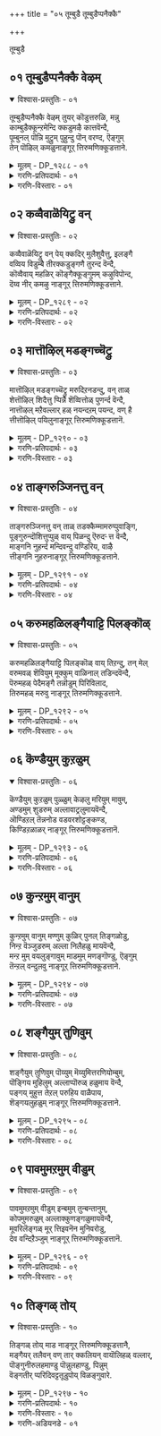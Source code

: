 +++
title = "०५ तूम्बुडै तूम्बुडैप्पनैक्कै"

+++

तूम्बुडै

## ०१ तूम्बुडैप्पनैक्कै वेऴम्

<details open><summary>विश्वास-प्रस्तुतिः - ०१</summary>

तूम्बुडैप्पनैक्कै वेऴम् तुयर् कॊडुत्तरुळि, मन्नु  
काम्बुडैक्कून्ऱमेन्दि क्कडुमऴै कात्तवॆन्दै,  
पूम्बुनल् पॊन्नि मुट्रुम् पुहुन्दु पॊन् वरण्द, ऎङ्गुम्  
तेन् पॊऴिल् कमळुनाङ्गूर् त्तिरुमणिक्कूडत्ताने.
</details>

<details><summary>मूलम् - DP_१२८८ - ०१</summary>

तूम्बुडैप्पनैक्कै वेऴम् तुयर् कॊडुत्तरुळि, मन्नु  
काम्बुडैक्कून्ऱमेन्दि क्कडुमऴै कात्तवॆन्दै,  
पूम्बुनल् पॊन्नि मुट्रुम् पुहुन्दु पॊन् वरण्द, ऎङ्गुम्  
तेन् पॊऴिल् कमळुनाङ्गूर् त्तिरुमणिक्कूडत्ताने.
</details>

<details><summary>गरणि-प्रतिपदार्थः - ०१</summary>

तूम्बु उडै = नाळ\(रन्ध्र\)विरुव, पणै = बिदिरिनन्तॆ इरुव, कै = सॊण्डलिन, वेऴम् = आनॆय, तुयर् = दुःखवन्नु, कॊडुत्तरुळि = कळॆदु अनुग्रहिसिद, मन्नु = समृद्धियागि बॆळॆद, काम्बु उडै = बिदिरिन मॆळॆगळन्नुळ्ळ, कुन्ऱम् = बॆट्टवन्नु, एन्दि = ऎत्तिहिडिदु, कडु मऴै तन्दॆयु\(स्वामियु\), पू पुनल् पॊन्नि = सॊबगिन प्रवाहवन्नुळ्ळ कावेरि नदियु, मुट्रुम् = पूर्तियागि, पुहुन्दु = हरिदु, पॊन् वरण्ड = चिन्नवन्नु तळ्ळिकॊण्डु तरुव, ऎङ्गुम् = ऎल्ल कडॆयू, तेन् पॊऴिल् कमऴुम् = मधुविनिन्द तुम्बिद तोपुगळल्लि परिमळिसुत्तिरुव, नाङ्गूर् = तिरुनाङ्गूरिन, तिरुमणिकूडत्ताने = तिरुमणि कूडम् ऎन्नुव क्षेत्रदल्लि नॆलसिरुववने. 
</details>

<details><summary>गरणि-विस्तारः - ०१</summary>

बिदिरिनन्तॆ उद्दवागि नाळविरुव सॊण्डिलिन आनॆयन्नु अदर दुःखदिन्द पारुमाडि अनुग्रहिसिद मत्तु समृद्धियागि बॆळॆद बिदिरमॆळॆगळन्नुळ्ळ बॆट्टवन्नु ऎत्ति हिडिदु मळॆयन्नु तडॆद स्वामियु सॊबगिन प्रवाहवन्नुळ्ळ कावेरि नदियु पूर्तियागि हरिदु चिन्नवन्नु तळ्ळिकॊण्डु तरुव मत्तु मधुविनिन्द तुम्बिद परिमळिसुव तोपुगळ तिरुनाङ्गूरिन तिरुमणि कूडम् ऎम्ब क्षेत्रदल्लि नॆलसिरुववने. 

तिरुनाङ्गूरिन तिरुमणिकूडम् ऎम्ब क्षेत्रदल्लि अर्चावतारियागि स्वामियु सुन्दरवाद प्रकृतिय नडुवॆ नॆलसिद्दानॆ. अल्लि कावेरि नदियु सॊबगिनिन्द पूर्तियागि प्रवहिसुत्तदॆ. अदु चिन्नवन्नु तळ्ळिकॊण्डु आ क्षेत्रक्कॆ तन्दु हाकुत्तदॆ. अदर दडदल्लि अन्दवाद हसुराद दट्टवाद तोपुगळिवॆ. अवुगळॆल्लवू मधुविनिन्दलू हूगळ कम्पिनिन्दलू तुम्बि तुळुकुत्तवॆ. अल्लि नॆलसिरुव स्वामियू हागॆये मधुरसुन्दरनू परमकृपाळुवू. हिन्दॆ, आनॆयॊन्दक्कॆ ऒदगिद कडुदुःखवन्नु परिहरिसि अदन्नु अनुग्रहिसिद श्रीमन्नारायणने अवनु. बिरुसुमळॆयिन्द गोवुगळन्नू गोवळरन्नू रक्षिसुवुदक्कागि बिदिरुमॆळॆगळिन्द तुम्बिद गोवर्धनगिरियन्ने ऎत्ति हिडिदु मळॆयन्नु तडॆद बालकृष्णने अवनु.
</details>

## ०२ कव्वैवाळॆयिट्रु वन्

<details open><summary>विश्वास-प्रस्तुतिः - ०२</summary>

कव्वैवाळॆयिट्रु वन् पेय् क्कदिर् मुलैशुवैत्तु, इलङ्गै  
वव्विय विडुम्बै तीरक्कडुङ्गणै तुरन्द वॆन्दै,  
कॊव्वैवाय् महळिर् कॊङ्गैक्कूङ्गुमम् कऴुविपोन्द,  
दॆय्व नीर् कमऴु नाङ्गूर् त्तिरुमणिक्कूडत्ताने.
</details>

<details><summary>मूलम् - DP_१२८९ - ०२</summary>

कव्वैवाळॆयिट्रु वन् पेय् क्कदिर् मुलैशुवैत्तु, इलङ्गै  
वव्विय विडुम्बै तीरक्कडुङ्गणै तुरन्द वॆन्दै,  
कॊव्वैवाय् महळिर् कॊङ्गैक्कूङ्गुमम् कऴुविपोन्द,  
दॆय्व नीर् कमऴु नाङ्गूर् त्तिरुमणिक्कूडत्ताने.
</details>

<details><summary>गरणि-प्रतिपदार्थः - ०२</summary>

कव्वै = गद्दलमाडुववळू, वाळ् ऎयिऱु = कत्तियन्तॆ हरितवाद हल्लुगळुळ्ळवळू, वल् = बलिष्ठळू आद, पेय् = राक्षसिय, कदिर् मुलै = हॊळॆयुव मॊलॆयन्नु, शुवैत्तु = रुचिनॊडिदवनू, इलङ्गै = लङ्कॆयन्नु वव्विय = आवरिसिरुव, इडुम्बै = केडु, तीर = मुगियुवन्तॆ, कडुङ्गणै \(कडुकणै\) = क्रूरवाद बाणाळन्नु, तुरन्द = बिट्टवनू आद, ऎन्दै = स्वामियु, कॊव्वैवाय् महळिर् = = तॊण्डॆहणिन तुटिगळुळ्ळमहिळॆयर, कॊङ्गै = स्तनगळिगॆ सवरिद, कुङ्गुमम् = कुङ्कुमवन्नु, कऴुवि = तॊळॆदु \(तॊळॆयुवुदक्कागि\), पोन्द = हरिदु बरुव, दॆय् वम् नीर् = दिव्यवाद तीर्थवु, कमऴुम् = परिमळिसुव, नाङ्गूर् = तिरुनाङ्गूरिन तिरुमणि कूडत्ताने = तिरुमणिकूडम् क्षेत्रद स्वामिये. 
</details>

<details><summary>गरणि-विस्तारः - ०२</summary>

गद्दल माडुववळू, कत्तियन्तॆ हरितवाद हल्लुगळुळ्ळवलू, बलिष्ठळू आद राक्षसिय \(तोरिकॆय\) हॊळॆयुव मॊलॆयन्नु रुचिनोडिदवनू, लङ्कॆयन्नु हिडिदिरुव केडु मुगियुवन्तॆ क्रूरवाद बाणगळन्नु बिट्टवनू आद नम्म स्वामियु तॊण्डेहण्णिन तुटिगळुळ्ळ हॆङ्गसर स्तनगळिगॆ सवरिद कुङ्कुमवन्नु तॊळॆदु \(तॊळॆयुवुदक्कागि\) हरिदु बरुव दिव्यतीर्थवु परिमळिसुव तिरुनाङ्गूरिन तिरुमणिकूडम् ऎम्ब क्षेत्रद स्वामिये. 

तिरुमणिकूडम् क्षेत्रदल्लि हरियुव कावेरिनदियु दिव्यवाद परिमळदिन्द कूडिद तीर्थवुळ्ळद्दु. तॊण्डॆयहण्णिनन्तॆ सॊबगिन चॆन्दुटिगळ सुन्दरियरु अदरल्लि मीयुवाग तम्म स्तनगळिगॆ सवरिकॊण्डिरुव परिमळ कुङ्कुमवन्नु तॊळॆदुहाकुत्तारॆ. आ दिव्यपरिमळवन्ने हॊत्तु तरुवुदु आ नदिय नीरु. अदर दडदल्लिये सर्वेश्वरनु दिव्यसुन्दरनागि, अर्चास्वरूपनागि, नॆलसिद्दानॆ. हिन्दॆ, ऎळॆय कन्दनागिरुवागले क्रूरियू वक्ररूपद कोरॆहल्लुगळ राक्षसियू आद पूतनिय तोरिकॆय हॊळॆयुव मॊलॆय विषपूरितवाद हालन्नु कुडिदु आनन्दिसिद श्रीकृष्णनू, लङ्कॆयल्लि तुम्बिकॊण्डिद्द दुष्टराक्षसकुलवन्ने तन्न तीक्ष्णवाद बाणगळिन्द नाशपडिसिद श्रीरामनू अवने.
</details>

## ०३ मात्तॊऴिल् मडङ्गच्चॆट्रु

<details open><summary>विश्वास-प्रस्तुतिः - ०३</summary>

मात्तॊऴिल् मडङ्गच्चॆट्रु मरुदिऱनडन्दु, वन् ताळ्  
शेत्तॊऴिल् शिदैत्तु प्पिन्नै शॆव्वित्तोळ् पुणर्न्द वॆन्दै,  
नात्तॊऴल् मऱैवल्लार् हळ् नयन्दऱम् पयन्द, वण् है  
त्तीत्तॊऴिल् पयिलुनाङ्गूर् त्तिरुमणिक्कूडत्तानॆ.
</details>

<details><summary>मूलम् - DP_१२९० - ०३</summary>

मात्तॊऴिल् मडङ्गच्चॆट्रु मरुदिऱनडन्दु, वन् ताळ्  
शेत्तॊऴिल् शिदैत्तु प्पिन्नै शॆव्वित्तोळ् पुणर्न्द वॆन्दै,  
नात्तॊऴल् मऱैवल्लार् हळ् नयन्दऱम् पयन्द, वण् है  
त्तीत्तॊऴिल् पयिलुनाङ्गूर् त्तिरुमणिक्कूडत्तानॆ.
</details>

<details><summary>गरणि-प्रतिपदार्थः - ०३</summary>

मा = कुदुरॆय, तॊऴिल् = कॆलसवु, मडङ्ग = अडगुवन्तॆ माडि, शॆट्रु = \(अदन्नु\) कॊन्दु, मरुदु = मत्तिमरगळु, इऱ = मुरिदुबीळुवन्तॆ, नडन्दु = नडॆदुहोगि, वल् ताळ् = बलवाद कालुगळुळ्ळ, शे = वृषभगळ, तॊऴिल् = कॆलसवन्नु, शिदैत्तु = भङ्गपडिसि, पिन्निअ = नप्पिन्नैदेविय, शॆव्वि तोळ् = कॆम्पगॆ सुन्दरवाद, तोळन्नु, पुणर्न्द = आलिङ्गिसिद, ऎन्दै = स्वामियु, ना = नालगॆय, तॊऴिल् = कॆलसवाद, मऱैवल्लार्‍ हळ् = वेदपारायणवन्नु बल्लवरु, \(परिशुद्धवागि वेदगळन्नुच्चरिसबल्लवरु\) नयन्दु = आसक्तियिन्द, अऱम् = धर्मवन्नु, पयन्द = नडॆसिकॊण्डु \(आचरिसुव\) बरुव, वण् कै = उदारवाद कैगळुळ्ळ, ती = अग्नि, तिऴिल् = कार्यवन्नु, पयलुम् = आचरिसुव नाङ्गूर् = तिरुनाङ्गूरिन, तिरुमणिक्कूडत्ताने = तिरुमणिकूडम् क्षेत्रद स्वामिये. 
</details>

<details><summary>गरणि-विस्तारः - ०३</summary>

कुदुरॆय कॆलसवन्नु अडगिसि अदन्नु कॊन्दु, मत्तीमरगळु मुरिदु बीळुवन्तॆ अवुगळ नडुवॆ नडॆदु होगि, बलवाद कालुगळुळ्ळ वृषभगळ कॆलसवन्नु भङ्गपडिसि, नप्पिन्नैदेविय कॆन्दावरॆयन्तॆ सुन्दरवाद तोळन्नु आलिङ्गिसिद स्वामियु, नालगॆय कॆलसवाद वेदगळन्नुच्चरिसबल्ल, आसक्तियिन्द धर्मवन्नाचरिसुव, उदारवाद कैगळुळ्ळवरु अग्निकार्यदल्लि तॊडगिरुववरु वासिसुव तिरुनाङ्गूरिन तिरुमणिकूडम् क्षेत्रद स्वामिये. 

तिरुनाङ्गूरिन तिरुमणिक्कूडम् क्षेत्रदल्लि वासिसुवरुविद्यावन्तरु. अवरु ऎडॆबिडदॆ वेदगळन्नु पठिसुत्ता, इतररिगॆ कलिसुत्ता कालकळॆयुत्तारॆ. अवरु धर्मिष्ठरु. धर्मवन्नु स्वल्पवू तप्पदॆ आचरिसुत्तारॆ. मूरुवेळॆगळल्लि अग्निकार्यवन्नु माडुत्तारॆ. अवरु कॊडुगैयवरु. आ क्षेत्रदल्लि सर्वेश्वरनु दिव्यसुन्दरनागि अर्चास्वरूपनागि नॆलसिद्दानॆ. अवनु अद्भुतसाहसगळन्नु नडॆसि अच्चरिगॊळिसिद श्रीकृष्णने. बालकनागिद्दाग, अवनन्नु कॊल्ललु कुदुरॆय रूपवन्नु तळॆदु अवन मेलॆ नुग्गि बन्द केशि ऎम्ब राक्षसनन्नु, अवन तॆरॆद बायॊळक्कॆ तन्न तोळन्नु तूरिसि, बायन्नु सीळि कॊन्दु हाकिदनु. दिट्टवागि ऎत्तरवागि बॆळॆदु निन्तिद्द ऎरडु \(अवळि\) मत्ति मरगळ नडुवॆ अम्बॆगाळिट्टु नडॆदु होगि, अवॆरडन्नू मुरिदुबीळिसिदनु. अवनु दॊड्डवनाद बळिक, महाबलिष्ठवाद एळु ऎत्तुगळन्नु अवनॊब्बने अडगिसिदनु. आ साहसकार्यक्कॆ शुल्कवाद नप्पिन्नैदेवियन्नु मदुवॆयादनु.
</details>

## ०४ ताङ्गरुञ्जिनत्तु वन्

<details open><summary>विश्वास-प्रस्तुतिः - ०४</summary>

ताङ्गरुञ्जिनत्तु वन् ताळ् तडक्कैम्मामरुप्पुवाङ्गि,  
पूङ्गुरुन्दॊशित्तुप्पुळ् वाय् पिळन्दु ऎरुदर्‍ त्त वॆन्दै,   
माङ्गनि नुहर्न्द मन्दिवन्दु वण्डिरिय, वाऴै  
त्तीङ्गनि नुहरुनाङ्गूर् त्तिरुमणिक्कूडत्ताने.
</details>

<details><summary>मूलम् - DP_१२९१ - ०४</summary>

ताङ्गरुञ्जिनत्तु वन् ताळ् तडक्कैम्मामरुप्पुवाङ्गि,  
पूङ्गुरुन्दॊशित्तुप्पुळ् वाय् पिळन्दु ऎरुदर्‍ त्त वॆन्दै,   
माङ्गनि नुहर्न्द मन्दिवन्दु वण्डिरिय, वाऴै  
त्तीङ्गनि नुहरुनाङ्गूर् त्तिरुमणिक्कूडत्ताने.
</details>

<details><summary>गरणि-प्रतिपदार्थः - ०४</summary>

ताङ्ग = भरिसलारद, अरु शिनत्तु= उग्रकोपद, वल् ताळ् = बलवाद कालुगळ, तडकै = दॊड्ड सॊण्डलिन, मा =आनॆय, मरुप्पु = दन्तवन्नु, वाङ्गि = मुरिदिट्टु, पू = हूबिट्टिरुव, कुरुन्दु = कुरुन्दमरवन्नु \(मत्तीमरवन्नु\), ऒशित्तु = मुरिदुहाकि, पुळुवाय् = पक्षिय बायन्नु, पिळन्दु = सीळि हाकि, ऎरुदु = ऎत्तुगळन्नु, अडर् त्त = अडगिसिद, ऎन्दै = स्वामियु, माकनि = माविनहण्णुगळन्नु, नुहर्न्द = उण्ड, मन्दि = कोतियु, वन्दु = बन्दु, वण्डु इरिय = दुम्बिगळु चॆदरिहोगुवन्तॆ, तीम् = मधुरवाद, वाळै कनि= बाळॆय हण्णुगळन्नु, नुहरुम् = तिन्नुव, नाङ्गूर् = तिरुनाङ्गूरिन, तिरुमणिक्कूडात्ताने = तिरुमणिगूडम् क्षेत्रद स्वामिये. 
</details>

<details><summary>गरणि-विस्तारः - ०४</summary>

ताळलारदष्टु उग्रकोपद, बलवाद कालुगळ, दॊड्ड सॊण्डिलिन, आनॆय दन्तवन्नु मुरिदिट्टु, हूबिट्टिरुव मत्तीमरगळन्नु मुरिदुहाकि, पक्षियबयन्नु सीळि, ऎत्तुगळन्नु अडगिसिद स्वामियु माविनहण्णुगळन्नु तिन्दु कोतिगळु बन्दु, दुम्बिगळु चॆदरि होगुवन्तॆ मधुरवाद बाळॆय हण्णुगळन्नु तिन्नुव तिरुनाङ्गूरिन तिरुमणिक्कूडम् क्षेत्रद स्वामिये. 

तिरुमणिक्कूडम् क्षेत्रदल्लि माविन हण्णुगळू बाळॆय हण्णुगळू हेरळवागि बॆळॆयुत्तवॆ. अवुगळ मधुवन्नु सेविसलु दुम्बिगळ हिण्डुगळु आ मरगळल्लि मुसुरिकॊण्डिरुत्तवॆ. आदरॆ, अल्लिगॆ नुग्गि बन्द कोतिगळु आ दुम्बिगळन्नु चॆदरिसि, माविन हण्णुगळन्नू बाळॆय हण्णुगळन्नू सन्तोषदिन्द तिन्दु आनन्दिसुत्तवॆ. आ क्षेत्रदल्लि मधुरवाद रूपदल्लि सर्वेश्वरनु नॆलसिद्दानॆ. अवने, हिन्दॆ, श्रीकृष्णनागि अवतरिसिदनु. अवनु चिक्कवनादागले अवळि मत्तीमरगळन्नु मुरिदुबीळिसिदनु. कडुकोपदिन्द अवनन्नु कॊल्ललु अवन मेलॆ नुग्गि बन्द कुवलयापीडवॆम्ब मद्दानॆय दन्तगळन्नु मुरिदु हाकिदनु. अवनन्नु कॊल्ललु बन्द बकपक्षिय \(बकासुरन\) कॊक्कुगळन्नु हिडिदु, सीळि, कॊन्दनु. दॊड्डवनाद मेलॆ अवने बलिष्ठवाद एळु ऎत्तुगळन्नू ऒब्बने ऎदुरिसि कट्टिहाकिदनु. इन्थ अपरिमित सामर्थ्यवुळ्ळवनु स्वामि.
</details>

## ०५ करुमहळिलङ्गैयाट्टि पिलङ्कॊळ्

<details open><summary>विश्वास-प्रस्तुतिः - ०५</summary>

करुमहळिलङ्गैयाट्टि पिलङ्कॊळ् वाय् तिऱन्दु, तन् मेल्  
वरुमवळ् शॆवियुम् मूक्कुम् वाळिनाल् तडिन्दवॆन्दै,  
पॆरुमहळ् पेदैमङ्गै तन्नॊडुम् पिरिविलाद,  
तिरुमहळ् मरुवु नाङ्गूर् तिरुमणिक्कूडत्ताने.
</details>

<details><summary>मूलम् - DP_१२९२ - ०५</summary>

करुमहळिलङ्गैयाट्टि पिलङ्कॊळ् वाय् तिऱन्दु, तन् मेल्  
वरुमवळ् शॆवियुम् मूक्कुम् वाळिनाल् तडिन्दवॆन्दै,  
पॆरुमहळ् पेदैमङ्गै तन्नॊडुम् पिरिविलाद,  
तिरुमहळ् मरुवु नाङ्गूर् तिरुमणिक्कूडत्ताने.
</details>

<details><summary>गरणि-प्रतिपदार्थः - ०५</summary>

करुमहळ् = कनिकरविल्लदवळाद, इलङ्गैयाट्टि = लङ्कापट्टणक्कॆ ऒडॆयलू आदवळु, बिलम् कॊळ् = बिलद हागॆ इरुव, वाय् तिऱन्दु = बायि तॆरॆदु, तन् मेल् = तन्न मेलॆ, वरुमवळुम् = बरुववळ, शॆवियुम् मूक्कुम् = किवियन्नूमूगन्नू, वाळिनाल् = कत्तियिन्द, तडिन्द = कॊय्दु हाकिद, ऎन्दै = नन्न स्वामियु, पॆरुमहळ् = हिरिमॆयुळ्ळवळू, पेदै = मुग्धळू, आद, मङ्गै तन्नॊडुम् = देवियॊडनॆयू, पिरिवु इलाद= अगलिकॆयिल्लद, तिरुमहळ् = श्रीदेवियॊडनॆयू, मरुवु = नित्यवासमाडुव, नाङ्गूर् = तिरुनाङ्गूरिन, तिरुमणिक्कूडत्तानॆ = तिरुमणिक्कूडम् क्षेत्रद स्वामिये. 
</details>

<details><summary>गरणि-विस्तारः - ०५</summary>

कनिकरविल्लदवळू लङ्कापट्टणक्कॆ ऒडॆयळू आदवळु बिलद \(गुहॆय\) हागॆ इरुव बायि तॆरॆदु तन्न मेलॆ बन्दवळ किवियन्नू मूगन्नू कत्तियिन्द कॊय्दु हाकिद स्वामियु हिरिमॆयुळ्ळवळू मुग्धॆयू आद देवियॊडनॆयू अगलिकॆयिल्लद श्रीदेवियॊडनॆयू नित्यवासमाडुव तिरुनाङ्गूरिन तिरुमणिक्कूडम् क्षेत्रद स्वामिये. 

तिरुमणिक्कूडम् क्षेत्रदल्लि श्रीदेविभूदेविगळॊडनॆ नॆलसिरुव स्वामिये हिन्दॆ. श्रीरामनागि अवतरिसि, अवन मेलॆ गुहॆयन्तिरुव बायन्नु तॆरॆदु, अवनन्नु हिंसिसलु, नुग्गि बन्दशूर्पनखिय किविमूगुगळन्नु कॊय्दु अवळन्नु शिक्षिसिद्दु. 

भगवन्तन वक्षस्थलदल्लिये श्रीदेवियु ऎडॆबिडदॆ नॆलसिरुवुदरिन्द अवळ भगवन्तनिन्द ऎन्दॆन्दिगू अगलिकॆयिल्लदवळु.

पञ्चवटियल्लि श्रीरामनु सीतालक्ष्मणरॊडनॆ वनवासदल्लिद्दाग, लङ्कॆय राजनाद रावणासुरन तङ्गियाद शूर्पनखियु रामनन्नु कण्डु मोहिसिदळु. तन्नन्नु मदुवॆयागॆन्दू, अदक्कॆ अड्डियागिरुव सीतॆयन्नु तानु नुङ्गिबिडुवुदागियू हेळुत्ता अवळु दॊड्ड बायि तॆरॆदु मुन्नुग्गिदाग, लक्ष्मणनु अवळ किविमूगुगळन्नु कॊय्दु हाकि, अवळन्नु अपमानपडिसिदनु.
</details>

## ०६ कॆण्डैयुम् कुऱळुम्

<details open><summary>विश्वास-प्रस्तुतिः - ०६</summary>

कॆण्डैयुम् कुऱळुम् पुळ्ळुम् केऴलु मरियुम् मावुम्,  
अण्डमुम् शुडरुम् अल्लावाट्रलुमायवॆन्दै,  
ऒण्डिऱल् तॆन्ननोड वडवरशोट्टङ्कण्ड,  
किण्डिऱळाळर् नाङ्गूर् त्तिरुमणिक्कूडत्तानॆ.
</details>

<details><summary>मूलम् - DP_१२९३ - ०६</summary>

कॆण्डैयुम् कुऱळुम् पुळ्ळुम् केऴलु मरियुम् मावुम्,  
अण्डमुम् शुडरुम् अल्लावाट्रलुमायवॆन्दै,  
ऒण्डिऱल् तॆन्ननोड वडवरशोट्टङ्कण्ड,  
किण्डिऱळाळर् नाङ्गूर् त्तिरुमणिक्कूडत्तानॆ.
</details>

<details><summary>गरणि-प्रतिपदार्थः - ०६</summary>

कॆण्डैयुम् = मीनू, कुऱळुम् = वामननू, पुळ्ळुम् = हंसवू, केऴलुम् = वराहवू, अरियुम् = नरसिंहनू, मावुम् = कुदुरॆयू, अण्डमुम् = ब्रह्माण्डवू, शुडरुम् = सूर्यचन्द्ररू, अल्ला आट्रलुम् = इतर ऎल्ला विशिष्टगुणगळुळ्ळ वस्तुगळू, आय = आगिरुव, ऎन्दै = स्वामियु, ऒण् तिऱल् = साटियिल्लद पराक्रमियाद, तॆन्नन् = दक्षिण्द \(पाण्ड्यदेशद\) राजनु, ओड = सोतु होगुवन्तॆयू, वड अरशु = उत्तरद \(पाण्ड्यनाडिन उत्तरद\) अरसु\(चोळराजनु\), ओट्टम् कण्ड = ओडुवन्तॆ माडिद, तिण् त्तिऱलाळर् = महापराक्रमिगळिरुव नाङ्गूर्= तिरुनाङ्गूरिन, तिरुमणिक्कूडत्ताने = तिरुमणिक्कूडम् क्षेत्रद स्वामिये. 
</details>

<details><summary>गरणि-विस्तारः - ०६</summary>

मीनू, वामननू, हंसवू, वराहवू, नरसिंहनू, कुदुरॆयू, ब्रह्माण्डवू, सूर्यचन्द्ररू, इतर ऎल्ला विशिष्टगुणगळुळ्ळ वस्तुगळू आगिरुव स्वामियु साटियिल्लद पराक्रमियाद पाण्ड्यराजनु सोतुहोगुवन्तॆयू, चोळराजनु ओडिहोगुवन्तॆयू माडिद महापराक्रमिगळु वासिसुव तिरुनाङ्गूरिन तिरुमणिक्कूडम् क्षेत्रद स्वामिये. 

तिरुमणिक्कूडम् क्षेत्रदल्लि वासिसुववरु महापराक्रमिगळु. आ क्षेत्रवन्नु आक्रमिसिकॊळ्ळलु बन्द दक्षिणद पाण्ड्यराजनू, उत्तरद चोळराजनू सोतु ओडिहोगुवन्तॆ माडिद कीर्तियुळ्ळवरु अवरु. अल्लि नॆलसिरुव सर्वेश्वरन पादसेवकरागि अवन अनुग्रहक्कॆ पात्रराद्दरिन्दले अवरिगॆ असदृशवाद आ पराक्रम. आ स्वामियु परमसमर्थनु. हिन्दॆ अवनु नाना अवतारगळन्नॆत्तिदवनु. ऒन्दॊन्दु अवतारदल्लू अवन कॆलसवॆन्दरॆ दुष्टशिक्षण मत्तु शिष्टरक्षण मत्तु भूभारनिरसन. भगवन्तनु मीनागि वेदगळन्नु उद्धरिसिदनु. नरसिंहनागि मत्तनाद हिरण्यकशिपुवन्नु कॊन्दु, अवन मगनाद सद्भक्तनाद प्रह्लादनन्नु अनुग्रहिसिदनु. कुदुरॆय रूपवन्नु तळॆदु ऎन्दरॆ हयग्रीव अवतारियागि वेदगळन्नु उद्धरिसिदनु. इवॆल्ल अल्लदॆ, तानु सृष्टिसिद ब्रह्माण्डवे आगि, जगज्ज्योतिगळॆनिसिद चन्द्रसूर्यरागि, सृष्टियल्लि विशिष्टगुणगळुळ्ल ऎल्ल वस्तुगळु आगि बॆळगिदनु. ऒट्टिनल्लि सृष्टिगॆ कारणनादवनू अवने, सृष्टियल्लिरु ऎल्ल वस्तुगळु अवने मत्तु अवुगळॆल्लदरॆ अन्तर्यामियागि अवुगळ निर्वाहकनागि इरुववनू अवने.
</details>

## ०७ कुन्ऱमुम् वानुम्

<details open><summary>विश्वास-प्रस्तुतिः - ०७</summary>

कुन्ऱमुम् वानुम् मण्णुम् कुळिर् पुनल् तिङ्गळोडु,  
निन्ऱ वॆञ्जुडरुम् अल्ला निलैहळु मायवॆन्दै,  
मन्ऱ मुम् वयलुङ्गावुम् माडमुम् मणङ्गॊण्डु, ऎङ्गुम्  
तॆन्ऱल् वन्दुलवु नाङ्गूर् त्तिरुमणिक्कूडत्ताने.
</details>

<details><summary>मूलम् - DP_१२९४ - ०७</summary>

कुन्ऱमुम् वानुम् मण्णुम् कुळिर् पुनल् तिङ्गळोडु,  
निन्ऱ वॆञ्जुडरुम् अल्ला निलैहळु मायवॆन्दै,  
मन्ऱ मुम् वयलुङ्गावुम् माडमुम् मणङ्गॊण्डु, ऎङ्गुम्  
तॆन्ऱल् वन्दुलवु नाङ्गूर् त्तिरुमणिक्कूडत्ताने.
</details>

<details><summary>गरणि-प्रतिपदार्थः - ०७</summary>

कुन्ऱमुम् = बॆट्टगळू, वानुम् = बानू, मण्णुम् = भूमियू, कुळिर् पुनल् = तम्पाद प्रवाहगळू, तिङ्गळोडु = चन्द्रनू, निन्ऱ = नॆलॆयागिरुव, वॆम् शुडरुम् = सूर्यनू, अल्ला = इतर, निलैहळुम् = ऎल्ला नॆलॆगळू, आय = आगिरुव, वयलुम् = गद्दॆ बयलुगळू, कावुम् = तोटगळू, माडमुम् = महडिमनॆगळू, तॆन्ऱल् = तॆङ्कण गाळियु, मणम् कॊण्डु = परिमळवन्नु तुम्बिकॊण्डु, वन्दु = बन्दु, उलवुम् = हरिदाडुव \(बीसुव\), नाङ्गूर् = तिरुनाङ्गूरिन, तिरुमणिक्कूडत्ताने = तिरुमणिक्कूडम् क्षेत्रद स्वामिये. 
</details>

<details><summary>गरणि-विस्तारः - ०७</summary>

बॆट्टगळू बानू, नॆलवू, तम्पाद प्रवाहगळू \(सरोवरगळू\), चन्द्रनू, नॆलॆयागिरुव सूर्यनू, अल्लदॆ इतर ऎल्ला नॆलॆगळू आगिरुव स्वामियु दॊड्डबीदिगळू, गद्दॆ बयलुगळू, तोटगळू, महडिमनॆगळू, परिमळवन्नु तुम्बिकॊण्डु बन्दु बीसुव तॆङ्कणगाळियू उळ्ळ तिरुनाङ्गूरिन तिरुमणिक्कूडम् क्षेत्रद स्वामिये. 

पञ्चभूतगळाद नॆल, नीरु, गाळि, बॆळकु, आकाशगळु अवुगळिन्द आद ऎल्ल बगॆय वस्तुगळू ऎन्दरॆ बॆट्टगळु, भूमि, तम्पाद प्रवाहगळु, सरोवरगळु, चन्द्रसूर्यरु मत्तु इतर नक्षत्रवे मॊदलाद इतर नॆलॆयागिरुव वस्तुगळू आगिरुववनु भगवन्तने. दिव्यसुन्दरनाद अवनु नॆलसलु योग्यवागिरुवन्तॆ तिरुनाङ्गूरिन तिरुमणिक्कूडम् क्षेत्रवू सह विशालवाद बीदिगळिन्दलू, विस्तारवाद गद्दॆबयलुगळिन्दलू, सॊम्पाद तोपुतोटगळिन्दलू, अन्दवाद महडिमनॆगळिन्दलू कूडि शोभिसुत्तदॆ. तॆङ्कणगाळियू सह परिमळवन्नु तुम्बिकॊण्डु बन्दु अल्लि सुळिदाडुत्तदॆ. कण्मनगळन्नु ऎल्ल बगॆयल्लू तणिसुव आ क्षेत्रदल्लि मोहन मूर्तियागि भगवन्तनु कङ्गॊळिसुत्तानॆ.
</details>

## ०८ शङ्गैयुम् तुणिवुम्

<details open><summary>विश्वास-प्रस्तुतिः - ०८</summary>

शङ्गैयुम् तुणिवुम् पॊय्युम् मॆय्युमित्तरणियोम्बुम्,  
पॊङ्गिय मुहिलुम् अल्लाप्पॊरुळ् हळुमाय वॆन्दै,  
पङ्गय् मुहुत्त तेऱल् परुहिय वाळैपाय,  
शॆङ्गयलुहळुम् नाङ्गूर् त्तिरुमणिक्कूडत्ताने.
</details>

<details><summary>मूलम् - DP_१२९५ - ०८</summary>

शङ्गैयुम् तुणिवुम् पॊय्युम् मॆय्युमित्तरणियोम्बुम्,  
पॊङ्गिय मुहिलुम् अल्लाप्पॊरुळ् हळुमाय वॆन्दै,  
पङ्गय् मुहुत्त तेऱल् परुहिय वाळैपाय,  
शॆङ्गयलुहळुम् नाङ्गूर् त्तिरुमणिक्कूडत्ताने.
</details>

<details><summary>गरणि-प्रतिपदार्थः - ०८</summary>

शङ्गैयुम् = शङ्कॆयू, तुणिवुम् = नम्बिकॆयू, पॊय्युम् = असत्यवू, मॆय्युम् = सत्यवू, इ-तरणि = ई भूमियन्नु, ओम्बुम् = अभ्युदयगॊळिसुव, पॊङ्गिय = आर्भतिसुव, मुहिलुम् = मुगिलू, अल्ला = अल्लदॆ, पॊरुळ् हळुम् = इतर ऎल्ला वस्तुगळू, आय = आगिरुव, ऎन्दै = स्वामियु, पङ्गयम् = तावरॆ हूगळु, उहत्त = उक्किसुव, तेऱल् = मकरन्दवन्नु, परुहिय = कुडियुव, वाळै = बाळॆमीनुगळु, पाय = अत्तित्त हरिदाडुव, शॆम् कयल् = कॆम्पु कयलु मीनुगळु, उहळुम् = चिम्मि नॆगॆदाडुव, नाङ्गूर् = तिरुनाङ्गूरिन, तिरुमणिक्कूडत्ताने = तिरुमणिक्कूडम् क्षेत्रद स्वामिये. 
</details>

<details><summary>गरणि-विस्तारः - ०८</summary>

अनुमानवू, नम्बिकॆयू, असत्यवू, सत्यवू, ई भूमियन्नु अभ्युदयगॊळिसुव आर्भतिसुव मुगिलू, अवल्लदॆ, इतर ऎल्ला वस्तुगळु आगिरुव स्वामियु, तावरॆय हूगळु उक्किसुव मकरन्दवन्नु कुडिद \(कुडियुव\) बाळॆमीनुगळु अत्तित्त हरिदाडुत्तिरुव, कॆम्पुकयलु मीनुगळु चिम्मि नॆगॆदाडुत्तिरुव तिरुनाङ्गूरिन तिरुमणिक्कूडम् क्षेत्रद स्वामिये. 

भगवन्तनु साकार मत्तु निराकार ऎन्दु वेदगळु हेळुत्तवॆ. इदरल्लि यावुदु सरि? यावुदु सरियल्ल? – हीगॆ योचिसुवुदु ’अनुमान’ – अनिश्चितवाद ज्ञान. वेदगळु सत्यवन्ने नुडियुत्तवॆ. भगवन्तनु साकारनू सरि, निराकारनू सरि – हीगॆ योचिसुवुदु ’नम्बिकॆ’ – निश्चितज्ञान. 

जगत्तिन ऒळ्ळॆयदक्कागि दुडियुववनिगॆ भगवन्तनु सत्यस्वरूपि. जगत्तिन हितवे सत्य. अदे भगवन्त. जगत्तिगॆ कॆडकु माडुववनिगॆ, सुळ्ळुगारनिगॆ, वञ्चकनिगॆ, भगवन्तनु असत्य स्वरूपि. भगवन्तनल्लि नम्बिकॆ इरुववनिगॆ भगवन्त सत्यस्वरूपि. नम्बिकॆ इल्लदवरिगॆ अवनु असत्यस्वरूपि. 

भूमिय मेलॆ मळॆगरॆयुवुदु मोड. मळॆयिन्द भूमि फलिसुवुदु. अदरिन्द पशु, पक्षि, मॊदलादुवॆल्लवू अभिवृद्धिगॊळ्ळुवुवु. हीगॆ भूमियन्नु अभ्युदयगॊळिसुव मुगिलिन स्वरूपवे भगवन्त. 

भगवन्तनु नॆलसिरुव तिरुमणिक्कूडम् क्षेत्रदल्लि, तावरॆगळु अन्दवागि अरळुवुवु. मकरन्दवन्नु उक्कि हरिसुवुवु. नीरिनल्लि वासिसुव बाळॆय मीनुगळु आ मकरन्दवन्नु कुडिदु आनन्ददिन्द अत्तित्त हरिदाडुवुवु. कॆम्पु कयलु मीनुगळू सह मकरन्दवन्नु कुडिदु चिम्मि नॆगॆदाडुवुवु. हीगॆ चेतनाचेतनगळन्नॆल्ल निर्वहिसुववनु भगवन्तने.
</details>

## ०९ पावमुमऱमुम् वीडुम्

<details open><summary>विश्वास-प्रस्तुतिः - ०९</summary>

पावमुमऱमुम् वीडुम् इन्बमुम् तुन्बन्तानुम्,  
कोपमुमरुळुम् अल्लाक्कुणङ्गळुमायवॆन्दै,  
मूवरिलॆङ्गळ् मूर् त्तिइवनॆन मुनिवरोडु,  
देव वन्दिऱैञ्जुम् नाङ्गूर् त्तिरुमणिक्कूडत्तानॆ.
</details>

<details><summary>मूलम् - DP_१२९६ - ०९</summary>

पावमुमऱमुम् वीडुम् इन्बमुम् तुन्बन्तानुम्,  
कोपमुमरुळुम् अल्लाक्कुणङ्गळुमायवॆन्दै,  
मूवरिलॆङ्गळ् मूर् त्तिइवनॆन मुनिवरोडु,  
देव वन्दिऱैञ्जुम् नाङ्गूर् त्तिरुमणिक्कूडत्तानॆ.
</details>

<details><summary>गरणि-प्रतिपदार्थः - ०९</summary>

पावमुम् = पापवू, अऱमुम् = पुण्यवू, वीडुम् = नॆलॆयू \(मोक्षवू\), इन्बमुम् = सुखवू, तुन्बम् तानुम् = दुःखवू, कोवमुम् = कोपवू, अरुळुम् = अनुग्रहवू, अल्ला = अल्लदॆ, कुणङ्गळुम् = ऎल्ला गुणगळू, आय= आगिरुव, ऎन्दै = स्वामियु, मूवरिल् = मूवरल्लि \(त्रिमूर्तिगळल्लि\), ऎङ्गळ् मूर् त्ति = नम्म मूर्तियु, इवन् ऎन = ई मूर्तिये ऎन्दु तिळिदु, मुनिवरोडु = महर्षिगळॊडनॆ, तेवर् = देवतॆगळु, वन्दु = \(इल्लिगॆ\) बन्दु, इऱैञ्जुम् = नमस्करिसुव, नाङ्गूर् = तिरुनाङ्गूरिन, तिरुमणिक्कूडत्तानॆ = तिरुमणिक्कूडम् क्षेत्रद स्वामिये. 
</details>

<details><summary>गरणि-विस्तारः - ०९</summary>

पापवू, पुण्यवू, नॆलॆयू \(मोक्षवू\), सुखवू, दुःखवू, कोपवू, अनुग्रहवू, अल्लदॆ, ऎल्ला गुणगळू आगिरुव स्वामियु त्रिमूर्तिगळल्लि नम्म मूर्ति इवने ऎन्दु तिळिदु, महर्षिगळु देवतॆगळू \(इल्लिगॆ\) बन्दु नमस्करिसुव तिरुनाङ्गूरिन तिरुमणिक्कूडम् क्षेत्रद स्वामिये. 

माडबारद्दु माडुवुदु पाप. माडबेकाद्दन्नु माडुवुदु पुण्य. तानु माडिद कॆलसदिन्द तनगू इतररिगू हितवॆनिसिदरॆ अदु सुख. अदक्कॆ विरुद्धवागि कॆलस माडि अहितवन्नुण्टु माडिदरॆ दुःख. जीवनिगॆ शाश्वतवाद नॆलॆये मोक्ष अथवा परमपद. देह मनस्सुगळ मेलॆ निट्टिलदन्तागुव इतररिगॆ दुःखवन्नु तरुव व्यापारवे कोप. प्रसन्नवाद मनस्सिनिन्द इतररिगॆ हर्षवन्नू सन्तोषवन्नू तृप्तियन्नू तरुव व्यापारवे कृपॆ. 

आळ्वाररु हेळुत्तारॆ- पाप, पुण्य, सुख, दुःख, कोप, कृपॆ – इवुगळॆल्लवू भगवन्तने. जीवन शाश्वतवाद नॆलॆयाद परमपद अथवा मोक्षवॆम्बुदू अवने. अल्लदॆ, अवनु सत्व, रजस्सु, तमस्सुगळॆम्ब गुणगळु आगिद्दानॆ. ऎन्दरॆ, भगवन्तनु क्रियारूपनु. अवने अज, हरि, हर ऎम्ब त्रिमूर्तिगळू आगिद्दानॆ. ऒन्दॊन्दु रूपदल्लि अवनु ऒन्दॊन्दु कार्यदल्लि तॊडगिरुत्तानॆ. सृष्टिकार्यदल्लि निरतनादवनु अजनु. सृष्टियागिरुवुदॆल्लवन्नू नाशपडिसुववनु हरनु. अवनु लयकर्त. हरियादरो सृष्टियाद वस्तुगळन्नॆल्ल रक्षिसुव कार्यदल्लि निरतनु. आद्दरिन्द, सनकादि महर्षिगळू, ब्रह्मादि देवतॆगळू तिरुनाङ्गूरिन तिरुमणिक्कूडम् क्षेत्रदल्लि नॆलसिरुव दिव्यसुन्दरमूर्तियु आ त्रिमूर्तिगळ पैकि हरिये ऎन्दु निर्धरिसिद्दारॆ. अल्लिगॆ बन्दु भगवन्तन पादगळिगॆ ऎरगि पूजिसि कृतार्थरागुत्तारॆ. तिरुमणिक्कूडम् क्षेत्रवु हीगॆ दिव्यवादद्दु मत्तु पवित्रवादद्दु. भक्तजनरु बन्दु भगवन्तन पादाश्रयवन्नु पडॆयतक्कद्दु.
</details>

## १० तिङ्गळ् तोय्

<details open><summary>विश्वास-प्रस्तुतिः - १०</summary>

तिङ्गळ् तोय् माड नाङ्गूर् त्तिरुमणिक्कूडत्तानै,  
मङ्गैयर् तलैवन् वण् तार् क्कलियन् वायॊलिहळ् वल्लार्,  
पॊङ्गुनीरुलहमाण्डु पॊन्नुलहाण्डु, पिन्नुम्  
वॆङ्गतीर् प्परिदिवट्टतूडुपोय् विळङ्गुवारे.
</details>

<details><summary>मूलम् - DP_१२९७ - १०</summary>

तिङ्गळ् तोय् माड नाङ्गूर् त्तिरुमणिक्कूडत्तानै,  
मङ्गैयर् तलैवन् वण् तार् क्कलियन् वायॊलिहळ् वल्लार्,  
पॊङ्गुनीरुलहमाण्डु पॊन्नुलहाण्डु, पिन्नुम्  
वॆङ्गतीर् प्परिदिवट्टतूडुपोय् विळङ्गुवारे.
</details>

<details><summary>गरणि-प्रतिपदार्थः - १०</summary>

तिङ्गळ् तोय् = बॆळदिङ्गळल्लि मुळुगिरुव, माडम् = महडि मनॆगळ, नाङ्गूर् = तिरुनाङ्गूरिन, तिरुमणिक्कूडत्तानै = तिरुमणिक्कूडम् क्षेत्रद स्वामियन्नुकुरितु, मङ्गैयर् तलैवन् = मङ्गैजनर राजनू, वण् तार् = अन्दवाद मालॆयन्नु धरिसिदवनू, आद कलियन् = कलियनु \(तिरुमङ्गै आळ्वाररु\), वाय् ऒलिहळ् वल्लार् = हेळिद पाशुरगळन्नु बल्लवरु, पॊङ्गु नीर् उलहम् आण्डु = कडलिनिन्द सुत्तुवरिदिरुव भूमण्डलवन्नुआळि, पॊन् उलहु आण्डु = स्वर्गलोकवन्नु आळि, पिन्नुम् = बळिक, वॆम् कदिर् = उष्णकिरणगळु, परिदि वट्टत्तु ऊडु = सुत्तुवरिदिरुव \(परिधियल्लिरुव\) मण्डलद नडुवॆ \(मार्गवागि\), पोय् = होगि, विळङ्गुवारे = बॆळगुववरे आगुत्तारॆ. 
</details>

<details><summary>गरणि-विस्तारः - १०</summary>

बॆळदिङ्गळल्लि मुळुगिरुव महडिमनॆगळतिरुनाङ्गूरिन तिरुमणिक्कूडम् क्षेत्रद स्वामियन्नु कुरितु मङ्गैजनर राजनू, अन्दवाद मालॆयन्नु धरिसिदवनूआद कलियन् ऎम्बुवनु \(तिरुमङ्गै आळ्वाररु\), हेळिद पाशुरगळन्नु बल्लवरु कडलिनिन्द सुत्तुवरिदिरुव भूमण्डलवन्नु आळि, स्वर्गलोकवन्नाळि, बळिक उष्णकिरणगळ परिधियुळ्ळ सूर्यमण्डलद मार्गवागि होगि बॆळगुववरे आगुत्तारॆ. 

तिरुनाङ्गूरिन तिरुमणिक्कूडम् क्षेत्रदल्लि अर्चावतारियागि नॆलसिरुव भगवन्तनन्नु कुरितु तिरुमङ्गै आळ्वाररु ई हत्तु पाशुरगळन्नु रचिसि हाडिद्दारॆ. इवुगळन्नु चॆन्नागि अरितुकॊण्डिरुववरु भूलोकदल्लि आदर्शजीवनवन्नु नडॆसि, कीर्तिगळिसुत्तारॆ. बळिक, अवरु स्वर्गलोकदल्लि ऎल्ल बगॆय सुखवन्नू अनुभविसुत्तारॆ. आ बळिक, अवरु सूर्यमण्डलद मध्यदल्लि होगुव मार्गवन्नु अनुसरिसि होगि, परमपदवन्नु सेरुत्तारॆ. अमररागि, अल्लि शाश्वतानन्दवन्नु अनुभविसुत्तारॆ. इदु ई तिरुमॊऴिय फलश्रुति. 

</details>

<details><summary>गरणि-अडियनडे - ०१</summary>

तूम्बु, कव्वै, मत्तॊऴिल्, ताङ्गरुम्, करुमहळ्, कॆण्डै, कुन्ऱम्, शङ्गै, पावम्, तिङ्गळ्, \(तावळन्दु\) .
</details>
